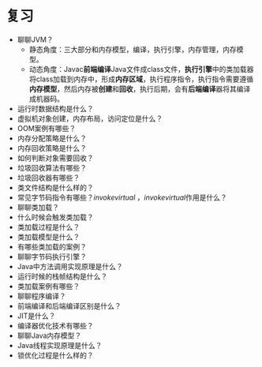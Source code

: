 # 复习

- 聊聊JVM？
  - 静态角度：三大部分和内存模型，编译，执行引擎，内存管理，内存模型。
  - 动态角度：Javac**前端编译**Java文件成class文件，**执行引擎**中的类加载器将class加载到内存中，形成**内存区域**，执行程序指令，执行指令需要遵循**内存模型**，然后内存被**创建**和**回收**，执行后期，会有**后端编译**器将其编译成机器码。
- 运行时数据结构是什么？
- 虚拟机对象创建，内存布局，访问定位是什么？
- OOM案例有哪些？
- 内存分配策略是什么？
- 内存回收策略是什么？
- 如何判断对象需要回收？
- 垃圾回收算法有哪些？
- 垃圾回收器有哪些？
- 类文件结构是什么样的？
- 常见字节码指令有哪些？*invokevirtual* ，*invokevirtual*作用是什么？
- 聊聊类加载？
- 什么时候会触发类加载？
- 类加载过程是什么？
- 类加载模型是什么？
- 有哪些类加载的案例？
- 聊聊字节码执行引擎？
- Java中方法调用实现原理是什么？
- 运行时候的栈帧结构是什么？
- 类加载案例有哪些？
- 聊聊程序编译？
- 前端编译和后端编译区别是什么？
- JIT是什么？
- 编译器优化技术有哪些？
- 聊聊Java内存模型？
- Java线程实现原理是什么？
- 锁优化过程是什么样的？
